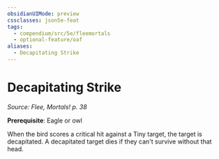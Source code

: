 ```yaml
---
obsidianUIMode: preview
cssclasses: json5e-feat
tags:
  - compendium/src/5e/fleemortals
  - optional-feature/oaf
aliases:
  - Decapitating Strike
---
```

# Decapitating Strike
*Source: Flee, Mortals! p. 38*  

**Prerequisite**: Eagle or owl

When the bird scores a critical hit against a Tiny target, the target is decapitated. A decapitated target dies if they can't survive without that head.